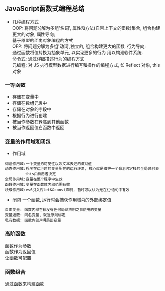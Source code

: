 ## JavaScript函数式编程总结
- 几种编程方式  
OOP: 将问题分解为多组'名词', 属性和方法(自带上下文的函数)集合, 组合构建更大的对象, 属性导向;  
     基于原型的面向对象编程的方式    
OFP: 将问题分解为多组'动词',独立的, 组合构建更大的函数, 行为导向;  
     通过函数将值转换为抽象单元, 以实现更多的行为 用以构建软件系统.  
命令式: 通过详细描述行为的编程方式  
元编程: 对 JS 执行模型数据进行编写和操作的编程方式, 如 Reflect 对象, this对象  

### 一等函数
- 存储在变量中
- 存储在数组元素中
- 存储在对象的字段中
- 根据行为进行创建
- 被当作参数在传递到其他函数
- 被当作返回值在函数中返回

### 变量的作用域和闭包
- 作用域
```
词法作用域:一个变量的可见性以及文本表述的模拟值  
动态作用域:程序在运行时的变量所在的运行环境, 核心就是维护一个命名绑定栈的全局映射表
         this由调用者决定  
全局作用域:变量在整个程序中生效  
函数作用域:变量在函数体内部范围有效  
块级作用域:es6引入的let&&const声明, 暂时可以认为是在{}语句中有效  
```
- 闭包
一个函数, 运行时会捕获作用域内的外部绑定值
```
自由变量: 函数内部在有没有任何局部声明之前使用的变量
变量遮蔽: 同名变量, 就近原则绑定
私有数据: 函数内部声明局部变量
```

### 高阶函数
函数作为参数  
函数作为返回值  
让函数可配置  

### 函数组合
通过函数来构建函数

